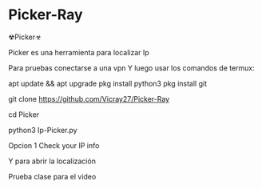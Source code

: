 # Picker-Ray

☢Picker☣

Picker es una herramienta para localizar Ip

Para pruebas conectarse a una vpn Y luego usar los comandos de termux:

apt update && apt upgrade pkg install python3 pkg install git

git clone https://github.com/Vicray27/Picker-Ray

cd Picker

python3 Ip-Picker.py

Opcion 1 Check your IP info

Y para abrir la localización

Prueba clase para el video
